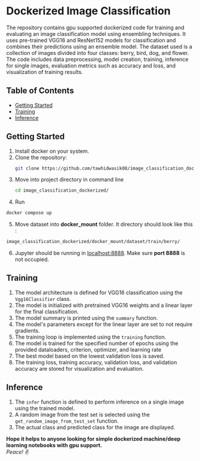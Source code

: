 

# Dockerized Image Classification
The repository contains gpu supported dockerized code for training and evaluating an image classification model using ensembling techniques. It uses pre-trained VGG16 and ResNet152 models for classification and combines their predictions using an ensemble model. The dataset used is a collection of images divided into four classes: berry, bird, dog, and flower. The code includes data preprocessing, model creation, training, inference for single images, evaluation metrics such as accuracy and loss, and visualization of training results. 
## Table of Contents

- [Getting Started](#getting-started)
- [Training](#training)
- [Inference](#inference)

## Getting Started
1. Install docker on your system.
2. Clone the repository:
   ```bash
   git clone https://github.com/tawhidwasik08/image_classification_dockerized.git
   ```
3. Move into project directory in command line
    ```bash 
    cd image_classification_dockerized/
    ```
4. Run
  ```bash
  docker compose up
  ```
5. Move dataset into **docker_mount** folder. It directory should look like this :
  ```bash
  image_classification_dockerized/docker_mount/dataset/train/berry/
  ```
6. Jupyter should be running in [localhost:8888](http://localhost:8888). Make sure **port 8888** is not occupied.


## Training
1. The model architecture is defined for VGG16 classification using the `Vgg16Classifier` class. 
2. The model is initialized with pretrained VGG16 weights and a linear layer for the final classification. 
3. The model summary is printed using the `summary` function.
4. The model's parameters except for the linear layer are set to not require gradients.
5. The training loop  is implemented using the `training` function.
6. The model is trained for the specified number of epochs using the provided dataloaders, criterion, optimizer, and learning rate
7. The best model based on the lowest validation loss is saved. 
8. The training loss, training accuracy, validation loss, and validation accuracy are stored for visualization and evaluation.

## Inference
1. The `infer` function  is defined to perform inference on a single image using the trained model. 
2. A random image from the test set  is selected using the `get_random_image_from_test_set` function. 
3. The actual class  and predicted class  for the image are displayed.


**Hope it helps to anyone looking for simple dockerized machine/deep learning notebooks with gpu support.**  
*Peace!* :v:
